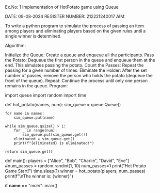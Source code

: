 Ex.No: 1 Implementation of HotPotato game using Queue

DATE: 09-08-2024
REGISTER NUMBER: 212221240017
AIM:

To write a python program to simulate the process of passing an item among players and eliminating players based on the given rules until a single winner is determined.

Algorithm:

Initialize the Queue: Create a queue and enqueue all the participants.
Pass the Potato: Dequeue the first person in the queue and enqueue them at the end. This simulates passing the potato.
Count the Passes: Repeat the passing for a given number of times.
Eliminate the Holder: After the set number of passes, remove the person who holds the potato (dequeue the front of the queue).
Repeat: Continue the process until only one person remains in the queue.
Program:

import queue
import random
import time

def hot_potato(names, num):
    sim_queue = queue.Queue()

    for name in names:
        sim_queue.put(name)

    while sim_queue.qsize() > 1:
        for _ in range(num):
            sim_queue.put(sim_queue.get())
        eliminated = sim_queue.get()
        print(f"{eliminated} is eliminated!")

    return sim_queue.get()

def main():
    players = ["Alice", "Bob", "Charlie", "David", "Eve"]
    #num_passes = random.randint(1, 10)
    num_passes=1
    print("Hot Potato Game Start!")
    time.sleep(1)
    winner = hot_potato(players, num_passes)
    print(f"\nThe winner is: {winner}")

if __name__ == "_main_":
    main()
